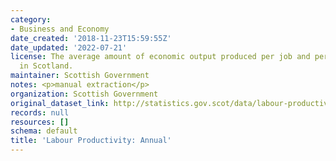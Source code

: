 ```yaml
---
category:
- Business and Economy
date_created: '2018-11-23T15:59:55Z'
date_updated: '2022-07-21'
license: The average amount of economic output produced per job and per hour worked
  in Scotland.
maintainer: Scottish Government
notes: <p>manual extraction</p>
organization: Scottish Government
original_dataset_link: http://statistics.gov.scot/data/labour-productivity-annual
records: null
resources: []
schema: default
title: 'Labour Productivity: Annual'
---
```

